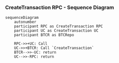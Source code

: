 ### CreateTransaction RPC - Sequence Diagram

```mermaid
sequenceDiagram
	autonumber
	participant RPC as CreateTransaction RPC
	participant UC as CreateTransaction UC
	participant BTCR as BTCRepo

	RPC->>+UC: Call
	UC->>+BTCR: Call `CreateTransaction`
	BTCR-->>-UC: return
	UC-->>-RPC: return
```


